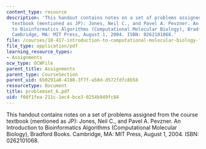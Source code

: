 ```yaml
---
content_type: resource
description: 'This handout contains notes on a set of problems assigned from the course
  textbook (mentioned as JP): Jones, Neil C., and Pavel A. Pevzner. An Introduction
  to Bioinformatics Algorithms (Computational Molecular Biology), Bradford Books.
  Cambridge, MA: MIT Press, August 1, 2004. ISBN: 0262101068.'
file: /courses/18-417-introduction-to-computational-molecular-biology-fall-2004/f08f1fea211c1ec4bce30254b949fc84_problemset_6.pdf
file_type: application/pdf
learning_resource_types:
- Assignments
ocw_type: OCWFile
parent_title: Assignments
parent_type: CourseSection
parent_uid: 650291a8-4188-3f7f-a58d-d572fdfc8b58
resourcetype: Document
title: problemset_6.pdf
uid: f08f1fea-211c-1ec4-bce3-0254b949fc84
---
```

This handout contains notes on a set of problems assigned from the course textbook (mentioned as JP): Jones, Neil C., and Pavel A. Pevzner. An Introduction to Bioinformatics Algorithms (Computational Molecular Biology), Bradford Books. Cambridge, MA: MIT Press, August 1, 2004. ISBN: 0262101068.

